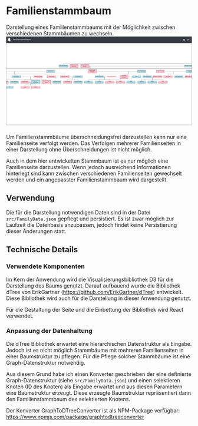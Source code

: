 # Familienstammbaum

Darstellung eines Familienstammbaums mit der Möglichkeit zwischen verschiedenen Stammbäumen zu wechseln.![stammbaum-preview](./doc/stammbaum-preview.jpg)

Um Familienstammbäume überschneidungsfrei darzustellen kann nur eine Familienseite verfolgt werden. Das Verfolgen mehrerer Familienseiten in einer Darstellung ohne Überschneidungen ist nicht möglich. 

Auch in dem hier entwickelten Stammbaum ist es nur möglich eine Familienseite darzustellen. Wenn jedoch ausreichend Informationen hinterlegt sind kann zwischen verschiedenen Familienseiten gewechselt werden und ein angepasster Familienstammbaum wird dargestellt. 

## Verwendung

Die für die Darstellung notwendigen Daten sind in der Datei `src/FamilyData.json` gepflegt und persistiert. Es ist zwar möglich zur Laufzeit die Datenbasis anzupassen, jedoch findet keine Persistierung dieser Änderungen statt.

## Technische Details

### Verwendete Komponenten

Im Kern der Anwendung wird die Visualisierungsbibliothek D3 für die Darstellung des Baums genutzt. Darauf aufbauend wurde die Bibliothek dTree von ErikGartner (https://github.com/ErikGartner/dTree) entwickelt. Diese Bibliothek wird auch für die Darstellung in dieser Anwendung genutzt.

Für die Gestaltung der Seite und die Einbettung der Bibliothek wird React verwendet.

### Anpassung der Datenhaltung

Die dTree Bibliothek erwartet eine hierarchischen Datenstruktur als Eingabe. Jedoch ist es nicht möglich Stammbäume mit mehreren Familienseiten in einer Baumstruktur zu pflegen. Für die Pflege solcher Stammbäume ist eine Graph-Datenstruktur notwendig.

Aus diesem Grund habe ich einen Konverter geschrieben der eine definierte Graph-Datenstruktur (siehe `src/FamilyData.json`) und einen selektieren Knoten (ID des Knoten) als Eingabe erwartet und aus diesen Parametern eine Baumstruktur erzeugt. Diese erzeugte Baumstruktur repräsentiert dann den Familienstammbaum des selektierten Knotens.

Der Konverter GraphToDTreeConverter ist als NPM-Package verfügbar: https://www.npmjs.com/package/graphtodtreeconverter




